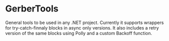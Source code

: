# GerberTools

General tools to be used in any .NET project. Currently it supports wrappers for try-catch-finnaly blocks in async only versions. It also includes a retry version of the same blocks using Polly and a custom Backoff function.